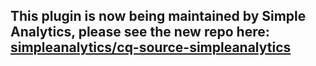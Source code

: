 ## This plugin is now being maintained by Simple Analytics, please see the new repo here: [simpleanalytics/cq-source-simpleanalytics](https://github.com/simpleanalytics/cq-source-simpleanalytics)
